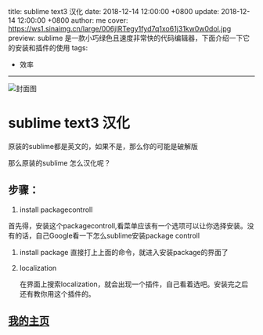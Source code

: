 title: sublime text3 汉化
date: 2018-12-14 12:00:00 +0800
update: 2018-12-14 12:00:00 +0800
author: me
cover: https://ws1.sinaimg.cn/large/006jIRTegy1fyd7q1xo61j31kw0w0dol.jpg
preview:  sublime 是一款小巧绿色且速度非常快的代码编辑器，下面介绍一下它的安装和插件的使用
tags:

  - 效率

---

![封面图](https://ws1.sinaimg.cn/large/006jIRTegy1fyd7q1xo61j31kw0w0dol.jpg)

# sublime text3 汉化

原装的sublime都是英文的，如果不是，那么你的可能是破解版

那么原装的sublime 怎么汉化呢？

## 步骤：

1. install packagecontroll

首先得，安装这个packagecontroll,看菜单应该有一个选项可以让你选择安装。没有的话，自己Google看一下怎么sublime安装package controll

1. install package 
   直接打上上面的命令，就进入安装package的界面了 

2. localization

   在界面上搜索localization，就会出现一个插件，自己看着选吧。安装完之后还有教你用这个插件的。

## [我的主页](https://suveng.github.io/blog/)